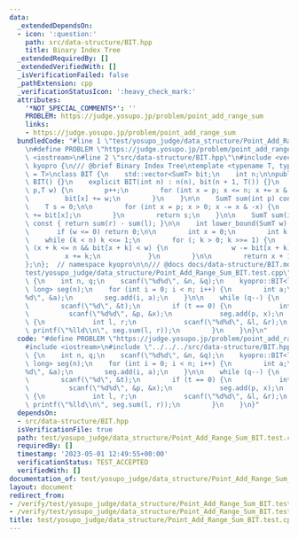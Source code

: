 ```yaml
---
data:
  _extendedDependsOn:
  - icon: ':question:'
    path: src/data-structure/BIT.hpp
    title: Binary Index Tree
  _extendedRequiredBy: []
  _extendedVerifiedWith: []
  _isVerificationFailed: false
  _pathExtension: cpp
  _verificationStatusIcon: ':heavy_check_mark:'
  attributes:
    '*NOT_SPECIAL_COMMENTS*': ''
    PROBLEM: https://judge.yosupo.jp/problem/point_add_range_sum
    links:
    - https://judge.yosupo.jp/problem/point_add_range_sum
  bundledCode: "#line 1 \"test/yosupo_judge/data_structure/Point_Add_Range_Sum_BIT.test.cpp\"\
    \n#define PROBLEM \"https://judge.yosupo.jp/problem/point_add_range_sum\"\n#include\
    \ <iostream>\n#line 2 \"src/data-structure/BIT.hpp\"\n#include <vector>\nnamespace\
    \ kyopro {\n/// @brief Binary Index Tree\ntemplate <typename T, typename SumT\
    \ = T>\nclass BIT {\n    std::vector<SumT> bit;\n    int n;\n\npublic:\n    explicit\
    \ BIT() {}\n    explicit BIT(int n) : n(n), bit(n + 1, T()) {}\n    void add(int\
    \ p,T w) {\n        p++;\n        for (int x = p; x <= n; x += x & -x) {\n   \
    \         bit[x] += w;\n        }\n    }\n\n    SumT sum(int p) const {\n    \
    \    T s = 0;\n\n        for (int x = p; x > 0; x -= x & -x) {\n            s\
    \ += bit[x];\n        }\n        return s;\n    }\n\n    SumT sum(int l, int r)\
    \ const { return sum(r) - sum(l); }\n\n    int lower_bound(SumT w) const {\n \
    \       if (w <= 0) return 0;\n\n        int x = 0;\n        int k = 1;\n    \
    \    while (k < n) k <<= 1;\n        for (; k > 0; k >>= 1) {\n            if\
    \ (x + k <= n && bit[x + k] < w) {\n                w -= bit[x + k];\n       \
    \         x += k;\n            }\n        }\n\n        return x + 1;\n    }\n\
    };\n};  // namespace kyopro\n\n/// @docs docs/data-structure/BIT.md\n#line 4 \"\
    test/yosupo_judge/data_structure/Point_Add_Range_Sum_BIT.test.cpp\"\nint main()\
    \ {\n    int n, q;\n    scanf(\"%d%d\", &n, &q);\n    kyopro::BIT<long long, long\
    \ long> seg(n);\n    for (int i = 0; i < n; i++) {\n        int a;\n        scanf(\"\
    %d\", &a);\n        seg.add(i, a);\n    }\n\n    while (q--) {\n        int t;\n\
    \        scanf(\"%d\", &t);\n        if (t == 0) {\n            int p, x;\n  \
    \          scanf(\"%d%d\", &p, &x);\n            seg.add(p, x);\n        } else\
    \ {\n            int l, r;\n            scanf(\"%d%d\", &l, &r);\n           \
    \ printf(\"%lld\\n\", seg.sum(l, r));\n        }\n    }\n}\n"
  code: "#define PROBLEM \"https://judge.yosupo.jp/problem/point_add_range_sum\"\n\
    #include <iostream>\n#include \"../../../src/data-structure/BIT.hpp\"\nint main()\
    \ {\n    int n, q;\n    scanf(\"%d%d\", &n, &q);\n    kyopro::BIT<long long, long\
    \ long> seg(n);\n    for (int i = 0; i < n; i++) {\n        int a;\n        scanf(\"\
    %d\", &a);\n        seg.add(i, a);\n    }\n\n    while (q--) {\n        int t;\n\
    \        scanf(\"%d\", &t);\n        if (t == 0) {\n            int p, x;\n  \
    \          scanf(\"%d%d\", &p, &x);\n            seg.add(p, x);\n        } else\
    \ {\n            int l, r;\n            scanf(\"%d%d\", &l, &r);\n           \
    \ printf(\"%lld\\n\", seg.sum(l, r));\n        }\n    }\n}"
  dependsOn:
  - src/data-structure/BIT.hpp
  isVerificationFile: true
  path: test/yosupo_judge/data_structure/Point_Add_Range_Sum_BIT.test.cpp
  requiredBy: []
  timestamp: '2023-05-01 12:49:55+00:00'
  verificationStatus: TEST_ACCEPTED
  verifiedWith: []
documentation_of: test/yosupo_judge/data_structure/Point_Add_Range_Sum_BIT.test.cpp
layout: document
redirect_from:
- /verify/test/yosupo_judge/data_structure/Point_Add_Range_Sum_BIT.test.cpp
- /verify/test/yosupo_judge/data_structure/Point_Add_Range_Sum_BIT.test.cpp.html
title: test/yosupo_judge/data_structure/Point_Add_Range_Sum_BIT.test.cpp
---
```

